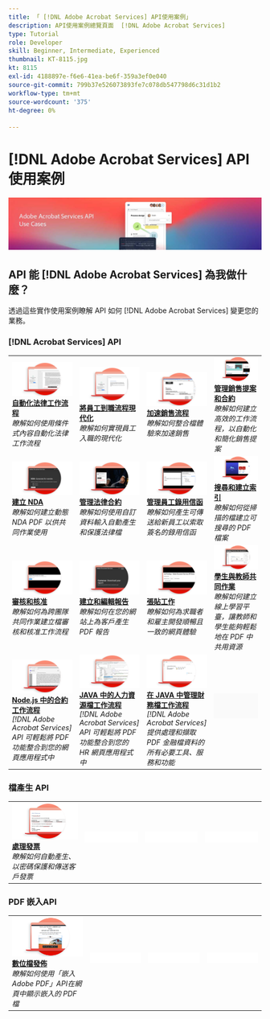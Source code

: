 ```yaml
---
title: 「 [!DNL Adobe Acrobat Services] API使用案例」
description: API使用案例總覽頁面  [!DNL Adobe Acrobat Services]
type: Tutorial
role: Developer
skill: Beginner, Intermediate, Experienced
thumbnail: KT-8115.jpg
kt: 8115
exl-id: 4188897e-f6e6-41ea-be6f-359a3ef0e040
source-git-commit: 799b37e526073893fe7c078db547798d6c31d1b2
workflow-type: tm+mt
source-wordcount: '375'
ht-degree: 0%

---
```


# [!DNL Adobe Acrobat Services] API使用案例

![[!DNL Acrobat Services] API使用案例橫幅](../assets/usecaseshero.jpg)

## API 能 [!DNL Adobe Acrobat Services] 為我做什麼？

透過這些實作使用案例瞭解 API 如何 [!DNL Adobe Acrobat Services] 變更您的業務。

### [!DNL Acrobat Services] API

<table style="table-layout:fixed">
<tr>
  <td>
    <a href="automatelegalworkflows.md">
      <img alt="自動化法律工作流程" src="assets/automatelegal_thumb.png" />
    </a>
    <div>
    <a href="automatelegalworkflows.md"><strong>自動化法律工作流程</strong></a>
    </div>
    <em>瞭解如何使用條件式內容自動化法律工作流程</em>
    <br>
  </td>
  <td>
      <a href="employeeonboarding.md">
        <img alt="將員工到職流程現代化" src="assets/employee_thumb.png" />
      </a>
      <div>
      <a href="employeeonboarding.md"><strong>將員工到職流程現代化</strong></a>
      </div>
      <em>瞭解如何實現員工入職的現代化</em>
      <br>
  </td>
  <td>
      <a href="acceleratesales.md">
        <img alt="加速銷售流程" src="assets/accsales_thumb.png" />
      </a>
      <div>
      <a href="acceleratesales.md"><strong>加速銷售流程</strong></a>
      </div>
      <em>瞭解如何整合檔體驗來加速銷售</em>
      <br>
    </td>
    <td>
      <a href="sales.md">
        <img alt="管理銷售提案和合約" src="assets/sales_thumb.png" />
      </a>
      <div>
      <a href="sales.md"><strong>管理銷售提案和合約</strong></a>
      </div>
      <em>瞭解如何建立高效的工作流程，以自動化和簡化銷售提案</em>
      <br>
    </td>
</tr>
<tr>
  <td>
    <a href="nda.md">
      <img alt="建立 NDA" src="assets/nda_thumb.png" />
    </a>
    <div>
    <a href="nda.md"><strong>建立 NDA</strong></a>
    </div>
    <em>瞭解如何建立動態 NDA PDF 以供共同作業使用</em>
    <br>
  </td>
  <td>
    <a href="legal.md">
      <img alt="管理法律合約" src="assets/legal_thumb.png" />
    </a>
    <div>
    <a href="legal.md"><strong>管理法律合約</strong></a>
    </div>
    <em>瞭解如何使用自訂資料輸入自動產生和保護法律檔</em>
    <br>
  </td>
  <td>
    <a href="offer.md">
      <img alt="管理員工錄用信函" src="assets/offer_thumb.png" />
    </a>
    <div>
    <a href="offer.md"><strong>管理員工錄用信函</strong></a>
    </div>
    <em>瞭解如何產生可傳送給新員工以索取簽名的錄用信函</em>
    <br>
  </td>
  <td>
    <a href="searching.md">
      <img alt="搜尋和建立索引" src="assets/searching_thumb.png" />
    </a>
    <div>
    <a href="searching.md"><strong>搜尋和建立索引</strong></a>
    </div>
    <em>瞭解如何從掃描的檔建立可搜尋的 PDF 檔案</em>
    <br>
  </td>
</tr>
<tr>
  <td>
    <a href="reviews.md">
      <img alt="審核和核准" src="assets/reviews_thumb.png" />
    </a>
    <div>
    <a href="reviews.md"><strong>審核和核准</strong></a>
    </div>
    <em>瞭解如何為跨團隊共同作業建立檔審核和核准工作流程</em>
    <br>
  </td>
  <td>
    <a href="reportcreation.md">
      <img alt="建立和編輯報告" src="assets/report_thumb.png" />
    </a>
    <div>
    <a href="reportcreation.md"><strong>建立和編輯報告</strong></a>
    </div>
    <em>瞭解如何在您的網站上為客戶產生 PDF 報告</em>
    <br>
  </td>
  <td>
    <a href="jobposting.md">
      <img alt="張貼工作" src="assets/job_thumb.png" />
    </a>
    <div>
    <a href="jobposting.md"><strong>張貼工作</strong></a>
    </div>
    <em>瞭解如何為求職者和雇主開發順暢且一致的網頁體驗</em>
    <br>
  </td>
  <td>
    <a href="educationcollab.md">
      <img alt="學生與教師協作" src="assets/edu_thumb.png" />
    </a>
    <div>
    <a href="educationcollab.md"><strong>學生與教師共同作業</strong></a>
    </div>
    <em>瞭解如何建立線上學習平臺，讓教師和學生能夠輕鬆地在 PDF 中共用資源</em>
    <br>
  </td>
</tr>
<tr>
  <td>
    <a href="AgreementWorkflowsNodejs.md">
      <img alt="Node.js 中的合約工作流程" src="assets/AWNjs_thumb.png" />
    </a>
    <div>
    <a href="AgreementWorkflowsNodejs.md"><strong>Node.js 中的合約工作流程</strong></a>
    </div>
    <em>[!DNL Adobe Acrobat Services] API 可輕鬆將 PDF 功能整合到您的網頁應用程式中</em>
    <br>
  </td>
  <td>
    <a href="HRAgreementWorkflowsJava.md">
      <img alt="JAVA 中的人力資源檔工作流程" src="assets/HRWJ_thumb.png" />
    </a>
    <div>
    <a href="HRAgreementWorkflowsJava.md"><strong>JAVA 中的人力資源檔工作流程</strong></a>
    </div>
    <em>[!DNL Adobe Acrobat Services] API 可輕鬆將 PDF 功能整合到您的 HR 網頁應用程式中</em>
    <br>
  </td>
  <td>
    <a href="FinanceWorkflowsJava.md">
      <img alt="在 JAVA 中管理財務檔工作流程" src="assets/FAWJ_thumb.png" />
    </a>
    <div>
    <a href="FinanceWorkflowsJava.md"><strong>在 JAVA 中管理財務檔工作流程</strong></a>
    </div>
    <em>[!DNL Adobe Acrobat Services] 提供處理和擷取 PDF 金融檔資料的所有必要工具、服務和功能</em>
    <br>
  </td>
  <td>
    <img alt="間隔" src="../assets/GrayBanner_Placeholder.png" />
    <div>
    <br>
  </td>
</tr>
</table>

### 檔產生 API

<table style="table-layout:fixed">
<tr>
  <td>
    <a href="invoices.md">
      <img alt="處理發票" src="assets/invoices_thumb.png" />
    </a>
    <div>
    <a href="invoices.md"><strong>處理發票</strong></a>
    </div>
    <em>瞭解如何自動產生、以密碼保護和傳送客戶發票</em>
    <br>
  </td>
  <td>
    <img alt="間隔" src="../assets/WhiteBanner_Placeholder.png" />
    <div>
    <br>
  </td>
  <td>
    <img alt="間隔" src="../assets/WhiteBanner_Placeholder.png" />
    <div>
    <br>
  </td>
  <td>
    <img alt="間隔" src="../assets/WhiteBanner_Placeholder.png" />
    <div>
    <br>
  </td>
</tr>
</table>

### PDF 嵌入API

<table style="table-layout:fixed">
<tr>
   <td>
    <a href="ddppdfembedapi.md">
      <img alt="數位檔發佈" src="assets/ddp_thumb.png" />
    </a>
    <div>
    <a href="ddppdfembedapi.md"><strong>數位檔發佈</strong></a>
    </div>
    <em>瞭解如何使用「嵌入Adobe PDF」API在網頁中顯示嵌入的 PDF 檔</em>
    <br>
  </td>
  <td>
    <img alt="間隔" src="../assets/WhiteBanner_Placeholder.png" />
    <div>
    <br>
  </td>
  <td>
    <img alt="間隔" src="../assets/WhiteBanner_Placeholder.png" />
    <div>
    <br>
  </td>
  <td>
    <img alt="間隔" src="../assets/WhiteBanner_Placeholder.png" />
    <div>
    <br>
  </td>
</tr>
</table>